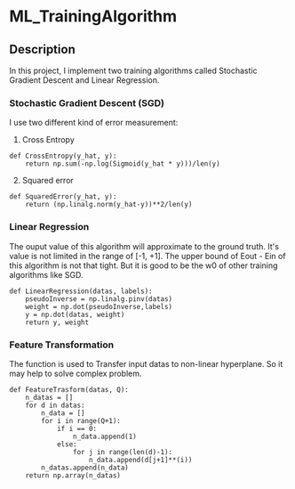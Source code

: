 # ML_TrainingAlgorithm

## Description
In this project, I implement two training algorithms called Stochastic Gradient Descent and Linear Regression.

### Stochastic Gradient Descent (SGD)
I use two different kind of error measurement: 
1. Cross Entropy
```python=
def CrossEntropy(y_hat, y):
    return np.sum(-np.log(Sigmoid(y_hat * y)))/len(y)
```
2. Squared error
```python=
def SquaredError(y_hat, y):
    return (np.linalg.norm(y_hat-y))**2/len(y)
```

### Linear Regression
The ouput value of this algorithm will approximate to the ground truth. It's value is not limited in the range of [-1, +1].
The upper bound of Eout - Ein of this algorithm is not that tight. But it is good to be the w0 of other training algorithms like SGD.
```python=
def LinearRegression(datas, labels):
    pseudoInverse = np.linalg.pinv(datas)
    weight = np.dot(pseudoInverse,labels)
    y = np.dot(datas, weight)
    return y, weight
```

### Feature Transformation
The function is used to Transfer input datas to non-linear hyperplane. So it may help to solve complex problem.
```python=
def FeatureTrasform(datas, Q):
    n_datas = []
    for d in datas:
        n_data = []
        for i in range(Q+1):
            if i == 0:
                n_data.append(1)
            else:
                for j in range(len(d)-1):
                    n_data.append(d[j+1]**(i))
        n_datas.append(n_data)
    return np.array(n_datas)
```
